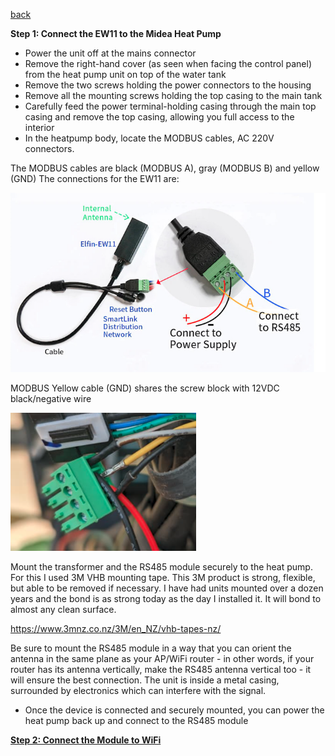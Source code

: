 [back](components.md) 

**Step 1: Connect the EW11 to the Midea Heat Pump**

- Power the unit off at the mains connector
- Remove the right-hand cover (as seen when facing the control panel) from the heat pump unit on top of the water tank
- Remove the two screws holding the power connectors to the housing
- Remove all the mounting screws holding the top casing to the main tank
- Carefully feed the power terminal-holding casing through the main top casing and remove the top casing, allowing you full access to the interior
- In the heatpump body, locate the MODBUS cables, AC 220V connectors.

The MODBUS cables are black (MODBUS A), gray (MODBUS B) and yellow (GND)
The connections for the EW11 are:

![Alt text](/images/Elfin%20EW11%20Connection%20Diagram.png)

MODBUS Yellow cable (GND) shares the screw block with 12VDC black/negative wire

![Alt text](/images/Screw%20Block%20Wiring.png)

Mount the transformer and the RS485 module securely to the heat pump. For this I used 3M VHB mounting tape. This 3M product is strong, flexible, but able to be removed if necessary. I have had units mounted over a dozen years and the bond is as strong today as the day I installed it. It will bond to almost any clean surface.

https://www.3mnz.co.nz/3M/en_NZ/vhb-tapes-nz/

Be sure to mount the RS485 module in a way that you can orient the antenna in the same plane as your AP/WiFi router - in other words, if your router has its antenna vertically, make the RS485 antenna vertical too - it will ensure the best connection. The unit is inside a metal casing, surrounded by electronics which can interfere with the signal.

- Once the device is connected and securely mounted, you can power the heat pump back up and connect to the RS485 module

[**Step 2: Connect the Module to WiFi**](step2.md)

